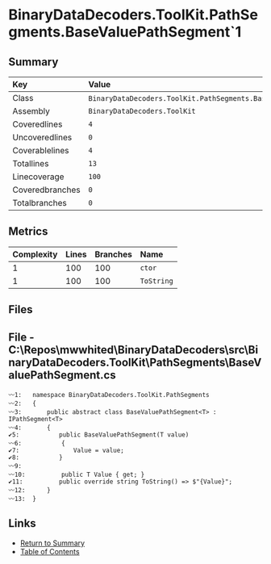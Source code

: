 ﻿# BinaryDataDecoders.ToolKit.PathSegments.BaseValuePathSegment`1

## Summary

| Key             | Value                                                            |
| :-------------- | :--------------------------------------------------------------- |
| Class           | `BinaryDataDecoders.ToolKit.PathSegments.BaseValuePathSegment`1` |
| Assembly        | `BinaryDataDecoders.ToolKit`                                     |
| Coveredlines    | `4`                                                              |
| Uncoveredlines  | `0`                                                              |
| Coverablelines  | `4`                                                              |
| Totallines      | `13`                                                             |
| Linecoverage    | `100`                                                            |
| Coveredbranches | `0`                                                              |
| Totalbranches   | `0`                                                              |

## Metrics

| Complexity | Lines | Branches | Name       |
| :--------- | :---- | :------- | :--------- |
| 1          | 100   | 100      | `ctor`     |
| 1          | 100   | 100      | `ToString` |

## Files

## File - C:\Repos\mwwhited\BinaryDataDecoders\src\BinaryDataDecoders.ToolKit\PathSegments\BaseValuePathSegment.cs

```CSharp
〰1:   namespace BinaryDataDecoders.ToolKit.PathSegments
〰2:   {
〰3:       public abstract class BaseValuePathSegment<T> : IPathSegment<T>
〰4:       {
✔5:           public BaseValuePathSegment(T value)
〰6:           {
✔7:               Value = value;
✔8:           }
〰9:   
〰10:          public T Value { get; }
✔11:          public override string ToString() => $"{Value}";
〰12:      }
〰13:  }
```

## Links

* [Return to Summary](Summary.md)
* [Table of Contents](../TOC.md)

